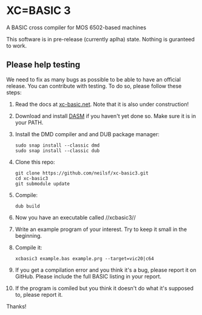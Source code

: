# XC=BASIC 3

A BASIC cross compiler for MOS 6502-based machines

This software is in pre-release (currently aplha) state. Nothing is guranteed to work.

## Please help testing

We need to fix as many bugs as possible to be able to have an official release. You can contribute with testing. To do so, please follow these steps:

1. Read the docs at [xc-basic.net](https://xc-basic.net/doku.php?id=v3:start). Note that it is also under construction!
2. Download and install [DASM](https://dasm-assembler.github.io/) if you haven't yet done so. Make sure it is in your PATH.
3. Install the DMD compiler and and DUB package manager:

       sudo snap install --classic dmd
       sudo snap install --classic dub

4. Clone this repo:

       git clone https://github.com/neilsf/xc-basic3.git
       cd xc-basic3
       git submodule update
    
5. Compile:

       dub build

6. Now you have an executable called //xcbasic3//
7. Write an example program of your interest. Try to keep it small in the beginning.
8. Compile it:

       xcbasic3 example.bas example.prg --target=vic20|c64

9. If you get a compilation error and you think it's a bug, please report it on GitHub. Please include the full BASIC listing in your report.
10. If the program is comiled but you think it doesn't do what it's supposed to, please report it.

Thanks!
